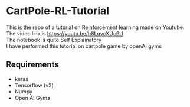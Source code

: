 # CartPole-RL-Tutorial
This is the repo of a tutorial on Reinforcement learning made on Youtube. The video link is https://youtu.be/h8LqvcXUc6U <br>
The notebook is quite Self Explainatory <br>
I have performed this tutorial on cartpole game by openAI gyms
## Requirements
- keras
- Tensorflow (v2)
- Numpy
- Open AI Gyms
